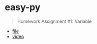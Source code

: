 # easy-py

> Homework Assignment #1: Variable
  
   - [file](./00-variables/main.py)  
   - [video](https://youtu.be/FtjX9egYl1I)  
    
